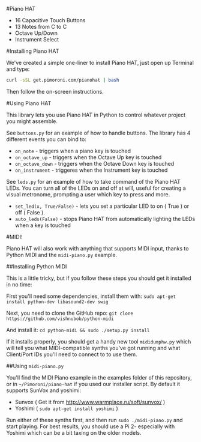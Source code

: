 #Piano HAT

* 16 Capacitive Touch Buttons
* 13 Notes from C to C
* Octave Up/Down
* Instrument Select

#Installing Piano HAT

We've created a simple one-liner to install Piano HAT, just open up Terminal and type:

```bash
curl -sSL get.pimoroni.com/pianohat | bash
```

Then follow the on-screen instructions.

#Using Piano HAT

This library lets you use Piano HAT in Python to control whatever project you might assemble.

See `buttons.py` for an example of how to handle buttons. The library has 4 different events you can bind to:

* `on_note` - triggers when a piano key is touched
* `on_octave_up` - triggers when the Octave Up key is touched
* `on_octave_down` - triggers when the Octave Down key is touched
* `on_instrument` - triggeres when the Instrument key is touched

See `leds.py` for an example of how to take command of the Piano HAT LEDs. You can turn all of the LEDs on and off at will, useful for creating a visual metronome, prompting a user which key to press and more.

* `set_led(x, True/False)` - lets you set a particular LED to on ( True ) or off ( False ).
* `auto_leds(False)` - stops Piano HAT from automatically lighting the LEDs when a key is touched

#MIDI!

Piano HAT will also work with anything that supports MIDI input, thanks to Python MIDI and the `midi-piano.py` example.

##Installing Python MIDI

This is a little tricky, but if you follow these steps you should get it installed in no time:

First you'll need some dependencies, install them with: `sudo apt-get install python-dev libasound2-dev swig`

Next, you need to clone the GitHub repo: `git clone https://github.com/vishnubob/python-midi`

And install it: `cd python-midi && sudo ./setup.py install`

If it installs properly, you should get a handy new tool `mididumphw.py` which will tell you what MIDI-compatible synths you've got running and what Client/Port IDs you'll need to connect to to use them.

##Using `midi-piano.py`

You'll find the MIDI Piano example in the examples folder of this repository, or in `~/Pimoroni/piano-hat` if you used our installer script. By default it supports SunVox and yoshimi:

* Sunvox ( Get it from http://www.warmplace.ru/soft/sunvox/ )
* Yoshimi ( `sudo apt-get install yoshimi` )

Run either of these synths first, and then run `sudo ./midi-piano.py` and start playing. For best results, you should use a Pi 2- especially with Yoshimi which can be a bit taxing on the older models.
